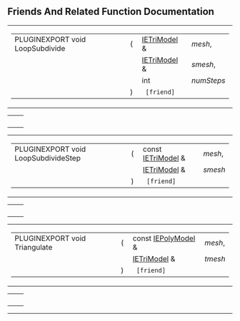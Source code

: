 ## Friends And Related Function Documentation

<span id="0214c42193d7cd2ab9c021060c79ed73" class="anchor"></span>

<table class="mdTable" data-cellpadding="2" data-cellspacing="0">
<colgroup>
<col style="width: 100%" />
</colgroup>
<tbody>
<tr>
<td class="mdRow"><table data-cellpadding="0" data-cellspacing="0" data-border="0">
<tbody>
<tr>
<td class="md" data-nowrap="" data-valign="top">PLUGINEXPORT void LoopSubdivide</td>
<td class="md" data-valign="top">( </td>
<td class="md" data-nowrap="" data-valign="top"><a href="classIETriModel.md" class="el">IETriModel</a> &amp; </td>
<td class="mdname" data-nowrap=""><em>mesh</em>,</td>
</tr>
<tr>
<td class="md" style="text-align: right;" data-nowrap=""></td>
<td class="md"></td>
<td class="md" data-nowrap=""><a href="classIETriModel.md" class="el">IETriModel</a> &amp; </td>
<td class="mdname" data-nowrap=""><em>smesh</em>,</td>
</tr>
<tr>
<td class="md" style="text-align: right;" data-nowrap=""></td>
<td class="md"></td>
<td class="md" data-nowrap="">int </td>
<td class="mdname" data-nowrap=""><em>numSteps</em></td>
</tr>
<tr>
<td class="md"></td>
<td class="md">) </td>
<td colspan="2" class="md"><code> [friend]</code></td>
</tr>
</tbody>
</table></td>
</tr>
</tbody>
</table>

|     |     |
|-----|-----|
|     |     |

<span id="2fb0d0e93b346781ea0d600f661da8dc" class="anchor"></span>

<table class="mdTable" data-cellpadding="2" data-cellspacing="0">
<colgroup>
<col style="width: 100%" />
</colgroup>
<tbody>
<tr>
<td class="mdRow"><table data-cellpadding="0" data-cellspacing="0" data-border="0">
<tbody>
<tr>
<td class="md" data-nowrap="" data-valign="top">PLUGINEXPORT void LoopSubdivideStep</td>
<td class="md" data-valign="top">( </td>
<td class="md" data-nowrap="" data-valign="top">const <a href="classIETriModel.md" class="el">IETriModel</a> &amp; </td>
<td class="mdname" data-nowrap=""><em>mesh</em>,</td>
</tr>
<tr>
<td class="md" style="text-align: right;" data-nowrap=""></td>
<td class="md"></td>
<td class="md" data-nowrap=""><a href="classIETriModel.md" class="el">IETriModel</a> &amp; </td>
<td class="mdname" data-nowrap=""><em>smesh</em></td>
</tr>
<tr>
<td class="md"></td>
<td class="md">) </td>
<td colspan="2" class="md"><code> [friend]</code></td>
</tr>
</tbody>
</table></td>
</tr>
</tbody>
</table>

|     |     |
|-----|-----|
|     |     |

<span id="1473746026c949ae65482d16db247c6d" class="anchor"></span>

<table class="mdTable" data-cellpadding="2" data-cellspacing="0">
<colgroup>
<col style="width: 100%" />
</colgroup>
<tbody>
<tr>
<td class="mdRow"><table data-cellpadding="0" data-cellspacing="0" data-border="0">
<tbody>
<tr>
<td class="md" data-nowrap="" data-valign="top">PLUGINEXPORT void Triangulate</td>
<td class="md" data-valign="top">( </td>
<td class="md" data-nowrap="" data-valign="top">const <a href="classIEPolyModel.md" class="el">IEPolyModel</a> &amp; </td>
<td class="mdname" data-nowrap=""><em>mesh</em>,</td>
</tr>
<tr>
<td class="md" style="text-align: right;" data-nowrap=""></td>
<td class="md"></td>
<td class="md" data-nowrap=""><a href="classIETriModel.md" class="el">IETriModel</a> &amp; </td>
<td class="mdname" data-nowrap=""><em>tmesh</em></td>
</tr>
<tr>
<td class="md"></td>
<td class="md">) </td>
<td colspan="2" class="md"><code> [friend]</code></td>
</tr>
</tbody>
</table></td>
</tr>
</tbody>
</table>

|     |     |
|-----|-----|
|     |     |

------------------------------------------------------------------------

